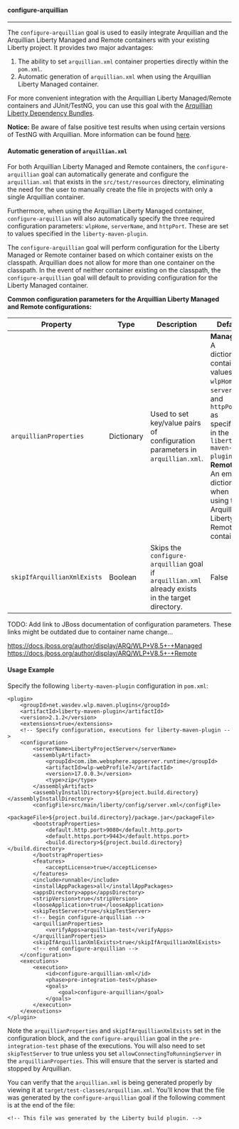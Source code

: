 #### configure-arquillian
---

The `configure-arquillian` goal is used to easily integrate Arquillian and the Arquillian Liberty Managed and Remote containers with your existing Liberty project. It provides two major advantages:

1. The ability to set `arquillian.xml` container properties directly within the `pom.xml`.
2. Automatic generation of `arquillian.xml` when using the Arquillian Liberty Managed container. 

For more convenient integration with the Arquillian Liberty Managed/Remote containers and JUnit/TestNG, you can use this goal with the [Arquillian Liberty Dependency Bundles](https://github.com/wasdev/arquillian-liberty-dependencies).

**Notice:** Be aware of false positive test results when using certain versions of TestNG with Arquillian. More information can be found [here](https://github.com/WASdev/arquillian-liberty-dependencies/blob/master/docs/testng-false-positives.md).

#### Automatic generation of `arquillian.xml`

For both Arquillian Liberty Managed and Remote containers, the `configure-arquillian` goal can automatically generate and configure the `arquillian.xml` that exists in the `src/test/resources` directory, eliminating the need for the user to manually create the file in projects with only a single Arquillian container. 

Furthermore, when using the Arquillian Liberty Managed container, `configure-arquillian` will also automatically specify the three required configuration parameters: `wlpHome`, `serverName`, and `httpPort`. These are set to values specified in the `liberty-maven-plugin`. 

The `configure-arquillian` goal will perform configuration for the Liberty Managed or Remote container based on which container exists on the classpath. Arquillian does not allow for more than one container on the classpath. In the event of neither container existing on the classpath, the `configure-arquillian` goal will default to providing configuration for the Liberty Managed container. 

**Common configuration parameters for the Arquillian Liberty Managed and Remote configurations:**

| Property | Type | Description | Default |
-----------| ------------ | ------- | ------- |
| `arquillianProperties` | Dictionary | Used to set key/value pairs of configuration parameters in `arquillian.xml`. | **Managed:** A dictionary containing values for `wlpHome`, `serverName`, and `httpPort` as specified in the `liberty-maven-plugin`.<br>**Remote:** An empty dictionary when using the Arquillian Liberty Remote container. |
| `skipIfArquillianXmlExists` | Boolean | Skips the `configure-arquillian` goal if `arquillian.xml` already exists in the target directory. | False |

TODO: Add link to JBoss documentation of configuration parameters. These links might be outdated due to container name change...

https://docs.jboss.org/author/display/ARQ/WLP+V8.5+-+Managed
https://docs.jboss.org/author/display/ARQ/WLP+V8.5+-+Remote

#### Usage Example

Specify the following `liberty-maven-plugin` configuration in `pom.xml`:

```
<plugin>
	<groupId>net.wasdev.wlp.maven.plugins</groupId>
	<artifactId>liberty-maven-plugin</artifactId>
	<version>2.1.2</version>
	<extensions>true</extensions>
	<!-- Specify configuration, executions for liberty-maven-plugin -->
	<configuration>
		<serverName>LibertyProjectServer</serverName>
		<assemblyArtifact>
			<groupId>com.ibm.websphere.appserver.runtime</groupId>
			<artifactId>wlp-webProfile7</artifactId>
			<version>17.0.0.3</version>
			<type>zip</type>
		</assemblyArtifact>
		<assemblyInstallDirectory>${project.build.directory}</assemblyInstallDirectory>
		<configFile>src/main/liberty/config/server.xml</configFile>
		<packageFile>${project.build.directory}/package.jar</packageFile>
		<bootstrapProperties>
			<default.http.port>9080</default.http.port>
			<default.https.port>9443</default.https.port>
			<build.directory>${project.build.directory}</build.directory>
		</bootstrapProperties>
		<features>
			<acceptLicense>true</acceptLicense>
		</features>
		<include>runnable</include>
		<installAppPackages>all</installAppPackages>
		<appsDirectory>apps</appsDirectory>
		<stripVersion>true</stripVersion>
		<looseApplication>true</looseApplication>
		<skipTestServer>true</skipTestServer>
		<!-- begin configure-arquillian -->
		<arquillianProperties>
			<verifyApps>arquillian-test</verifyApps>
		</arquillianProperties>
		<skipIfArquillianXmlExists>true</skipIfArquillianXmlExists>
		<!-- end configure-arquillian -->
	</configuration>
	<executions>
		<execution>
			<id>configure-arquillian-xml</id>
			<phase>pre-integration-test</phase>
			<goals>
				<goal>configure-arquillian</goal>
			</goals>
		</execution>
	</executions>
</plugin>
```

Note the `arquillianProperties` and `skipIfArquillianXmlExists` set in the configuration block, and the `configure-arquillian` goal in the `pre-integration-test` phase of the executions. You will also need to set `skipTestServer` to true unless you set `allowConnectingToRunningServer` in the `arquillianProperties`. This will ensure that the server is started and stopped by Arquillian. 

You can verify that the `arquillian.xml` is being generated properly by viewing it at `target/test-classes/arquillian.xml`. You'll know that the file was generated by the `configure-arquillian` goal if the following comment is at the end of the file:

```
<!-- This file was generated by the Liberty build plugin. -->
```